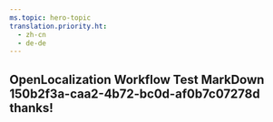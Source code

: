 ```yaml
---
ms.topic: hero-topic
translation.priority.ht: 
  - zh-cn
  - de-de
---
```

## OpenLocalization Workflow Test MarkDown 150b2f3a-caa2-4b72-bc0d-af0b7c07278d thanks!
